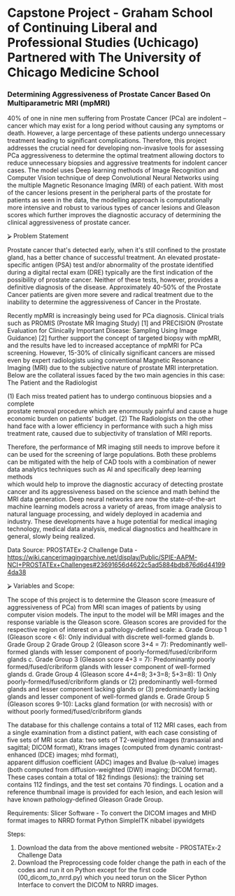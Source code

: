 # Capstone Project - Graham School of Continuing Liberal and Professional Studies (Uchicago) Partnered with The University of Chicago Medicine School



### Determining Aggressiveness of Prostate Cancer Based On Multiparametric MRI (mpMRI)


40% of one in nine men suffering from Prostate Cancer (PCa) are indolent – cancer which may exist for a long period without causing any symptoms or death. 
However, a large percentage of these patients undergo unnecessary treatment leading to significant complications. Therefore, this project addresses the crucial need for 
developing non-invasive tools for assessing PCa aggressiveness to determine the optimal treatment allowing doctors to reduce unnecessary biopsies and 
aggressive treatments for indolent cancer cases. The model uses Deep learning methods of Image Recognition and Computer Vision technique of 
deep Convolutional Neural Networks using the multiple Magnetic Resonance Imaging (MRI) of each patient. With most of the cancer lesions present in the 
peripheral parts of the prostate for patients as seen in the data, the modelling approach is computationally more intensive and robust to various types of cancer lesions and 
Gleason scores which further improves the diagnostic accuracy of determining the clinical aggressiveness of prostate cancer. 


⮚	Problem Statement

Prostate cancer that's detected early, when it's still confined to the prostate gland, has a better chance of successful treatment. 
An elevated prostate-specific antigen (PSA) test and/or abnormality of the prostate identified during a digital rectal exam (DRE) typically are the 
first indication of the possibility of prostate cancer. Neither of these tests, however, provides a definitive diagnosis of the disease. 
Approximately 40-50% of the Prostate Cancer patients are given more severe and radical treatment due to the inability to determine the aggressiveness of Cancer in the Prostate.

Recently mpMRI is increasingly being used for PCa diagnosis. Clinical trials such as PROMIS (Prostate MR Imaging Study) [1] and PRECISION (Prostate Evaluation for Clinically Important Disease: Sampling Using Image Guidance) [2] further support the concept of targeted biopsy with mpMRI, and the results have led to increased acceptance of mpMRI for PCa screening. However, 15-30% of clinically significant cancers are missed even by expert radiologists using conventional Magnetic Resonance Imaging (MRI) due to the subjective nature of prostate MRI interpretation. Below are the collateral issues faced by the two main agencies in this case: The Patient and the Radiologist

(1)	Each miss treated patient has to undergo continuous biopsies and a complete  
            prostate removal procedure which are enormously painful and cause a huge 
            economic burden on patients’ budget.
(2)	The Radiologists on the other hand face with a lower efficiency in performance 
            with such a high miss treatment rate, caused due to subjectivity of translation of 
            MRI reports.

Therefore, the performance of MR imaging still needs to improve before it can be used for the screening of large populations. 
Both these problems can be mitigated with the help of  CAD tools with a combination of newer data analytics techniques such as AI and specifically deep learning methods  
which would  help to  improve  the  diagnostic  accuracy  of  detecting  prostate  cancer and its aggressiveness based on the science and math behind the MRI data generation. 
Deep neural networks are now the state-of-the-art machine learning models across a variety of areas, from image analysis to natural language processing, and widely deployed 
in academia and industry. These developments have a huge potential for medical imaging technology, medical data analysis, medical diagnostics and healthcare in general, 
slowly being realized.

Data Source: PROSTATEx-2 Challenge Data - https://wiki.cancerimagingarchive.net/display/Public/SPIE-AAPM-NCI+PROSTATEx+Challenges#23691656d4622c5ad5884bdb876d6d441994da38

⮚	Variables and Scope:

The scope of this project is to determine the Gleason score (measure of aggressiveness of PCa) from MRI scan images of patients by using computer vision models.
The input to the model will be MRI images and the response variable is the Gleason score.
Gleason scores are provided for the respective region of interest on a pathology-defined scale:
a.	Grade Group 1 (Gleason score < 6): Only individual with discrete well-formed glands
b.	Grade Group 2 Grade Group 2 (Gleason score 3+4 = 7): Predominantly well-formed glands with lesser component of poorly-formed/fused/cribriform glands
c.	Grade Group 3 (Gleason score 4+3 = 7): Predominantly poorly formed/fused/cribriform glands with lesser component of well-formed glands
d.	Grade Group 4 (Gleason score 4+4=8; 3+3=8; 5+3=8): 1) Only poorly-formed/fused/cribriform glands or (2) predominantly well-formed glands and lesser component 
lacking glands or (3) predominantly lacking glands and lesser component of well-formed glands
e.	Grade Group 5 (Gleason scores 9-10): Lacks gland formation (or with necrosis) with or without poorly formed/fused/cribriform glands

The database for this challenge contains a total of 112 MRI cases, each from a single examination from a distinct patient, with each case consisting of five sets of 
MRI scan data: two sets of T2-weighted images (transaxial and sagittal; DICOM format), Ktrans images (computed from dynamic contrast-enhanced (DCE) images; mhd format),  
apparent diffusion coefficient (ADC) images and Bvalue (b-value) images (both computed from diffusion-weighted (DWI) imaging; DICOM format). 
These cases contain a total of 182 findings (lesions): the training set contains 112 findings, and the test set contains 70 findings. L
ocation and a reference thumbnail image is provided for each lesion, and each lesion will have known pathology-defined Gleason Grade Group. 

Requirements:
Slicer Software - To convert the DICOM images and MHD format images to NRRD format
Python
SimpleITK
nibabel
ipywidgets


Steps:
1. Download the data from the above mentioned website - PROSTATEx-2 Challenge Data
2. Download the Preprocessing code folder change the path in each of the codes and run it on Python except for the first code (00_dicom_to_nrrd.py) which you need torun on the Slicer Python Interface to convert the DICOM to NRRD images.
